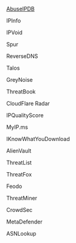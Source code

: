 <a href="https://www.abuseipdb.com/">AbuseIPDB</a></p>
<a href="https://ipinfo.io/"></a>IPInfo</p>
<a href="http://www.ipvoid.com/"></a>IPVoid</p>
<a href="https://spur.us/context"></a>Spur</p>
<a href="https://dnschecker.org/reverse-dns.php"></a>ReverseDNS</p>
<a href="https://talosintelligence.com/"></a>Talos</p>
<a href="https://viz.greynoise.io/"></a>GreyNoise</p>
<a href="https://threatbook.io/"></a>ThreatBook</p>
<a href="https://radar.cloudflare.com/"></a>CloudFlare Radar</p>
<a href="https://www.ipqualityscore.com/free-ip-lookup-proxy-vpn-test"></a>IPQualityScore</p>
<a href="https://myip.ms"></a>MyIP.ms</p>
<a href="https://iknowwhatyoudownload.com"></a>IKnowWhatYouDownload</p>
<a href="https://otx.alienvault.com/"></a>AlienVault</p>
<a href="https://www.matthewroberts.io/api/threatlist/latest"></a>ThreatList</p>
<a href="https://threatfox.abuse.ch/"></a>ThreatFox</p>
<a href="https://feodotracker.abuse.ch/"></a>Feodo</p>
<a href="https://www.threatminer.org/"></a>ThreatMiner</p>
<a href="https://app.crowdsec.net/cti"></a>CrowdSec</p>
<a href="https://www.metadefender.com/#!/scan-file"></a>MetaDefender</p>
<a href="https://asnlookup.com/"></a>ASNLookup</p>
